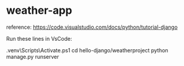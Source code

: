 # weather-app
reference: 
https://code.visualstudio.com/docs/python/tutorial-django

Run these lines in VsCode:

.venv\Scripts\Activate.ps1
cd hello-django/weatherproject
python manage.py runserver
